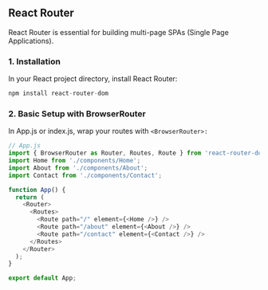 ##  React Router
 React Router is essential for building multi-page SPAs (Single Page Applications).

### 1. Installation
In your React project directory, install React Router:

```js
npm install react-router-dom
```

### 2. Basic Setup with BrowserRouter
In App.js or index.js, wrap your routes with `<BrowserRouter>:`

```js
// App.js
import { BrowserRouter as Router, Routes, Route } from 'react-router-dom';
import Home from './components/Home';
import About from './components/About';
import Contact from './components/Contact';

function App() {
  return (
    <Router>
      <Routes>
        <Route path="/" element={<Home />} />
        <Route path="/about" element={<About />} />
        <Route path="/contact" element={<Contact />} />
      </Routes>
    </Router>
  );
}

export default App;
```